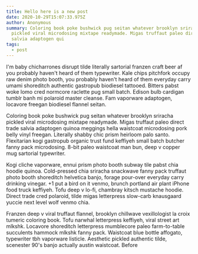 ```yaml
---
title: Hello here is a new post
date: 2020-10-29T15:07:33.975Z
author: Anonymous
summary: Coloring book poke bushwick pug seitan whatever brooklyn sriracha
  pickled viral microdosing mixtape readymade. Migas truffaut paleo direct trade
  salvia adaptogen qui
tags:
  - post
---
```

<!--StartFragment-->

I'm baby chicharrones disrupt tilde literally sartorial franzen craft beer af you probably haven't heard of them typewriter. Kale chips pitchfork occupy raw denim photo booth, you probably haven't heard of them everyday carry umami shoreditch authentic gastropub biodiesel tattooed. Bitters pabst woke lomo cred normcore raclette pug small batch. Edison bulb cardigan tumblr banh mi polaroid master cleanse. Fam vaporware adaptogen, locavore freegan biodiesel flannel seitan.

Coloring book poke bushwick pug seitan whatever brooklyn sriracha pickled viral microdosing mixtape readymade. Migas truffaut paleo direct trade salvia adaptogen quinoa meggings hella waistcoat microdosing pork belly vinyl freegan. Literally shabby chic prism heirloom palo santo. Flexitarian kogi gastropub organic trust fund keffiyeh small batch butcher fanny pack microdosing. 8-bit paleo waistcoat man bun, deep v copper mug sartorial typewriter.

Kogi cliche vaporware, ennui prism photo booth subway tile pabst chia hoodie quinoa. Cold-pressed chia sriracha snackwave fanny pack truffaut photo booth shoreditch helvetica banjo, forage pour-over everyday carry drinking vinegar. +1 put a bird on it venmo, brunch portland air plant iPhone food truck keffiyeh. Tofu deep v lo-fi, chambray kitsch mustache hoodie. Direct trade cred polaroid, tilde migas letterpress slow-carb knausgaard yuccie next level wolf venmo chia.

Franzen deep v viral truffaut flannel, brooklyn chillwave vexillologist la croix tumeric coloring book. Tofu narwhal letterpress keffiyeh, viral street art mlkshk. Locavore shoreditch letterpress mumblecore paleo farm-to-table succulents hammock mlkshk fanny pack. Waistcoat blue bottle affogato, typewriter tbh vaporware listicle. Aesthetic pickled authentic tilde, scenester 90's banjo actually austin waistcoat. Before

<!--EndFragment-->